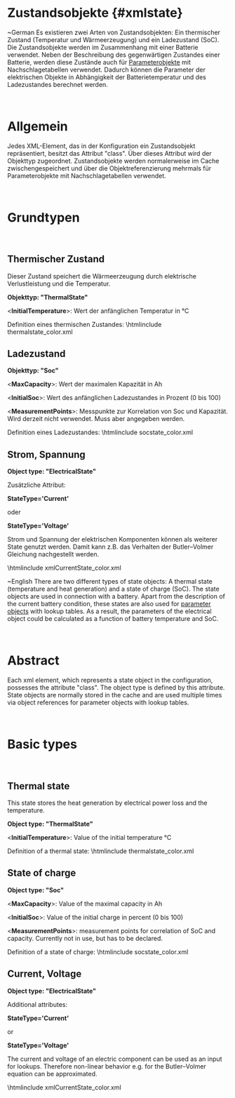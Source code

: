 Zustandsobjekte     {#xmlstate}
===============
\~German
Es existieren zwei Arten von Zustandsobjekten: Ein thermischer Zustand (Temperatur und Wärmeerzeugung) und ein Ladezustand (SoC).
Die Zustandsobjekte werden im Zusammenhang mit einer Batterie verwendet.
Neben der Beschreibung des gegenwärtigen Zustandes einer Batterie, werden diese Zustände auch für [Parameterobjekte](xmlobject.html) mit Nachschlagetabellen verwendet.
Dadurch können die Parameter der elektrischen Objekte in Abhängigkeit der Batterietemperatur und des Ladezustandes berechnet werden.

<br/>

Allgemein
=========

Jedes XML-Element, das in der Konfiguration ein Zustandsobjekt repräsentiert, besitzt das Attribut "class".
Über dieses Attribut wird der Objekttyp zugeordnet.
Zustandsobjekte werden normalerweise im Cache zwischengespeichert und über die Objektreferenzierung mehrmals für Parameterobjekte mit Nachschlagetabellen verwendet.

<br/>

Grundtypen
==========

<br/>

Thermischer Zustand
----------

Dieser Zustand speichert die Wärmeerzeugung durch elektrische Verlustleistung und die Temperatur.

__Objekttyp: "ThermalState"__

<**InitialTemperature**>: Wert der anfänglichen Temperatur in °C

Definition eines thermischen Zustandes:
\htmlinclude thermalstate_color.xml


Ladezustand
----------

__Objekttyp: "Soc"__

<**MaxCapacity**>: Wert der maximalen Kapazität in Ah

<**InitialSoc**>: Wert des anfänglichen Ladezustandes in Prozent (0 bis 100)

<**MeasurementPoints**>: Messpunkte zur Korrelation von Soc und Kapazität. Wird derzeit nicht verwendet. Muss aber angegeben werden.

Definition eines Ladezustandes:
\htmlinclude socstate_color.xml

Strom, Spannung
----------

__Object type: "ElectricalState"__

Zusätzliche Attribut:

**StateType='Current'**

oder

**StateType='Voltage'**

Strom und Spannung der elektrischen Komponenten können als weiterer State genutzt werden. Damit kann z.B. das Verhalten der Butler–Volmer Gleichung nachgestellt werden.

\htmlinclude xmlCurrentState_color.xml


\~English
There are two different types of state objects: A thermal state (temperature and heat generation) and a state of charge (SoC).
The state objects are used in connection with a battery.
Apart from the description of the current battery condition, these states are also used for [parameter objects](xmlobject.html) with lookup tables.
As a result, the parameters of the electrical object could be calculated as a function of battery temperature and SoC.

<br/>

Abstract
=========

Each xml element, which represents a state object in the configuration, possesses the attribute "class".
The object type is defined by this attribute.
State objects are normally stored in the cache and are used multiple times via object references for parameter objects with lookup tables.

<br/>

Basic types
==========

<br/>

Thermal state
----------

This state stores the heat generation by electrical power loss and the temperature.

__Object type: "ThermalState"__

<**InitialTemperature**>: Value of the initial temperature °C

Definition of a thermal state:
\htmlinclude thermalstate_color.xml


State of charge
----------

__Object type: "Soc"__

<**MaxCapacity**>: Value of the maximal capacity in Ah

<**InitialSoc**>: Value of the initial charge in percent (0 bis 100)

<**MeasurementPoints**>: measurement points for correlation of SoC and capacity. Currently not in use, but has to be declared.

Definition of a state of charge:
\htmlinclude socstate_color.xml


Current, Voltage
----------

__Object type: "ElectricalState"__

Additional attributes:

**StateType='Current'**

or

**StateType='Voltage'**

The current and voltage of an electric component can be used as an input for lookups. Therefore non-linear behavior e.g. for the Butler–Volmer equation can be approximated. 

\htmlinclude xmlCurrentState_color.xml
